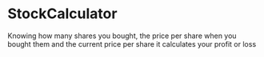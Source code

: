StockCalculator
===============

Knowing how many shares you bought, the price per share when you bought them and the current price per share it calculates your profit or loss
